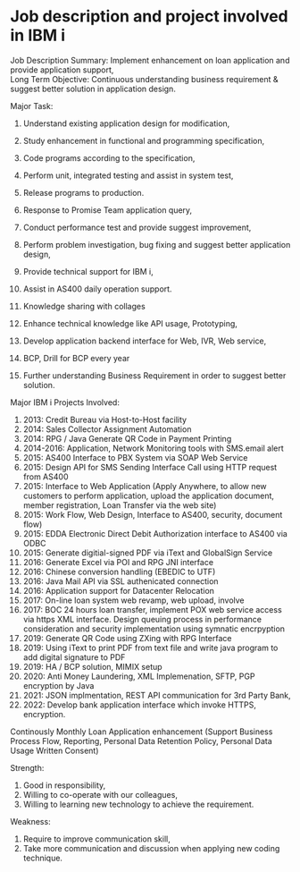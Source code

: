 # Job description and project involved in IBM i  

Job Description Summary: Implement enhancement on loan application and provide application support,  
Long Term Objective: Continuous understanding business requirement & suggest better solution in application design.  

Major Task:
1) Understand existing application design for modification,
2) Study enhancement in functional and programming specification,
3) Code programs according to the specification,  
4) Perform unit, integrated testing and assist in system test,  
5) Release programs to production.  

6) Response to Promise Team application query,  
7) Conduct performance test and provide suggest improvement,  
8) Perform problem investigation, bug fixing and suggest better application design,  
9) Provide technical support for IBM i,  
10) Assist in AS400 daily operation support.  
11) Knowledge sharing with collages

12) Enhance technical knowledge like API usage, Prototyping,  
13) Develop application backend interface for Web, IVR, Web service,
14) BCP, Drill for BCP every year

14) Further understanding Business Requirement in order to suggest better solution.  

Major IBM i Projects Involved:
1. 2013: Credit Bureau via Host-to-Host facility
2. 2014: Sales Collector Assignment Automation
3. 2014: RPG / Java Generate QR Code in Payment Printing
4. 2014-2016: Application, Network Monitoring tools with SMS.email alert
5. 2015: AS400 Interface to PBX System via SOAP Web Service
6. 2015: Design API for SMS Sending Interface Call using HTTP request from AS400
7. 2015: Interface to Web Application (Apply Anywhere, to allow new customers to perform application, upload the application document, member registration, Loan Transfer via the web site)
8. 2015: Work Flow, Web Design, Interface to AS400, security, document flow)
9. 2015: EDDA Electronic Direct Debit Authorization interface to AS400 via ODBC
10. 2015: Generate digitial-signed PDF via iText and GlobalSign Service
11. 2016: Generate Excel via POI and RPG JNI interface
12. 2016: Chinese conversion handling (EBEDIC to UTF)
13. 2016: Java Mail API via SSL authenicated connection
14. 2016: Application support for Datacenter Relocation
15. 2017: On-line loan system web revamp, web upload, involve 
16. 2017: BOC 24 hours loan transfer, implement POX web service access via https XML interface. Design queuing process in performance consideration and security implementation using symnatic encrpyption
17. 2019: Generate QR Code using ZXing with RPG Interface
18. 2019: Using iText to print PDF from text file and write java program to add digital signature to PDF
19. 2019: HA / BCP solution, MIMIX setup
20. 2020: Anti Money Laundering, XML Implemenation, SFTP, PGP encryption by Java
21. 2021: JSON implmentation, REST API communication for 3rd Party Bank, 
22. 2022: Develop bank application interface which invoke HTTPS, encryption.

Continously Monthly Loan Application enhancement (Support Business Process Flow, Reporting, Personal Data Retention Policy, Personal Data Usage Written Consent)

Strength: 
1) Good in responsibility,  
2) Willing to co-operate with our colleagues,  
3) Willing to learning new technology to achieve the requirement.  

Weakness:
1) Require to improve communication skill,  
2) Take more communication and discussion when applying new coding technique.  
